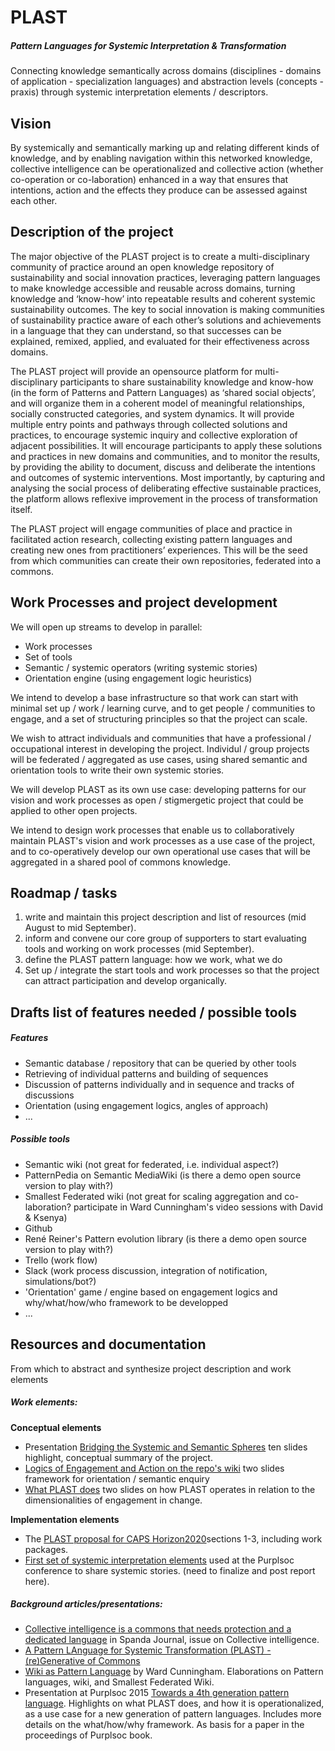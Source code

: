 # PLAST
##### Pattern Languages for Systemic Interpretation & Transformation
Connecting knowledge semantically across domains (disciplines - domains of application - specialization languages) and abstraction levels (concepts - praxis) through systemic interpretation elements / descriptors.

## Vision 
By systemically and semantically marking up and relating different kinds of knowledge, and by enabling navigation within this networked knowledge, collective intelligence can be operationalized and collective action (whether co-operation or co-laboration) enhanced in a way that ensures that intentions, action and the effects they produce can be assessed against each other. 

## Description of the project
The major objective of the PLAST project is to create a multi-disciplinary community of practice around an open knowledge
repository of sustainability and social innovation practices, leveraging pattern languages to make knowledge accessible and
reusable across domains, turning knowledge and ‘know-how’ into repeatable results and coherent systemic sustainability
outcomes. The key to social innovation is making communities of sustainability practice aware of each other’s solutions and
achievements in a language that they can understand, so that successes can be explained, remixed, applied, and evaluated
for their effectiveness across domains.

The PLAST project will provide an opensource platform for multi-disciplinary participants to share sustainability knowledge and
know-how (in the form of Patterns and Pattern Languages) as ‘shared social objects’, and will organize them in a coherent
model of meaningful relationships, socially constructed categories, and system dynamics. It will provide multiple entry points
and pathways through collected solutions and practices, to encourage systemic inquiry and collective exploration of adjacent possibilities. It will encourage participants to apply these solutions and practices in new domains and communities,
and to monitor the results, by providing the ability to document, discuss and deliberate the intentions and outcomes of
systemic interventions. Most importantly, by capturing and analysing the social process of deliberating effective sustainable
practices, the platform allows reflexive improvement in the process of transformation itself.

The PLAST project will engage communities of place and practice in facilitated action research, collecting existing pattern
languages and creating new ones from practitioners’ experiences. This will be the seed from which communities can create
their own repositories, federated into a commons.

## Work Processes and project development
We will open up streams to develop in parallel:
- Work processes
- Set of tools
- Semantic / systemic operators (writing systemic stories)
- Orientation engine (using engagement logic heuristics)

We intend to develop a base infrastructure so that work can start with minimal set up / work / learning curve, and to get people / communities to engage, and a set of structuring principles so that the project can scale.

We wish to attract individuals and communities that have a professional / occupational interest in developing the project. Individul / group projects will be federated / aggregated as use cases, using shared semantic and orientation tools to write their own systemic stories.

We will develop PLAST as its own use case: developing patterns for our vision and work processes as open / stigmergetic project that could be applied to other open projects. 

We intend to design work processes that enable us to collaboratively maintain PLAST's vision and work processes as a use case of the project, and to co-operatively develop our own operational use cases that will be aggregated in a shared pool of commons knowledge.

## Roadmap / tasks
1. write and maintain this project description and list of resources (mid August to mid September).
2. inform and convene our core group of supporters to start evaluating tools and working on work processes (mid September).
3. define the PLAST pattern language: how we work, what we do
3. Set up / integrate the start tools and work processes so that the project can attract participation and develop organically.

## Drafts list of features needed / possible tools
##### Features
- Semantic database / repository that can be queried by other tools
- Retrieving of individual patterns and building of sequences
- Discussion of patterns individually and in sequence and tracks of discussions
- Orientation (using engagement logics, angles of approach)
- ...

##### Possible tools
- Semantic wiki (not great for federated, i.e. individual aspect?)
- PatternPedia on Semantic MediaWiki (is there a demo open source version to play with?)
- Smallest Federated wiki (not great for scaling aggregation and co-laboration? participate in Ward Cunningham's video sessions with David & Ksenya)
- Github
- René Reiner's Pattern evolution library (is there a demo open source version to play with?)
- Trello (work flow)
- Slack (work process discussion, integration of notification, simulations/bot?)
- 'Orientation' game / engine based on engagement logics and why/what/how/who framework to be developped
- ...

## Resources and documentation
From which to abstract and synthesize project description and work elements

##### Work elements:
**Conceptual elements**
- Presentation [Bridging the Systemic and Semantic Spheres](http://www.slideshare.net/helenefinidori/systemic-interpretation-language) ten slides highlight, conceptual summary of the project.
- [Logics of Engagement and Action on the repo's wiki](https://github.com/PLAST-Community/PLAST/wiki/Logics-of-Engagement-and-Action) two slides framework for orientation / semantic enquiry
- [What PLAST does](https://github.com/PLAST-Community/PLAST/wiki/What-PLAST-Does) two slides on how PLAST operates in relation to the dimensionalities of engagement in change. 

**Implementation elements**
- The [PLAST proposal for CAPS Horizon2020](https://drive.google.com/file/d/0B1hB6w2xjIXAc3JhYmhCQXMwdGc/view?usp=sharing)sections 1-3, including work packages.
- [First set of systemic interpretation elements](https://drive.google.com/file/d/0B1hB6w2xjIXAcWV1dUFMUGRWSm8/view?usp=sharing) used at the Purplsoc conference to share systemic stories. (need to finalize and post report here).

##### Background articles/presentations:
- [Collective intelligence is a commons that needs protection and a dedicated language](http://www.academia.edu/10292904/Collective_intelligence_is_a_commons_that_needs_protection_and_a_dedicated_language) in Spanda Journal, issue on Collective intelligence.
- [A Pattern LAnguage for Systemic Transformation (PLAST) - (re)Generative of Commons](http://www.academia.edu/9138366/A_Pattern_LAnguage_for_Systemic_Transformation_PLAST_-_re_Generative_of_Commons)
- [Wiki as Pattern Language](http://www.hillside.net/plop/2013/papers/Group6/plop13_preprint_51.pdf) by Ward Cunningham. Elaborations on Pattern languages, wiki, and Smallest Federated Wiki.
- Presentation at Purplsoc 2015 [Towards a 4th generation pattern language](http://www.slideshare.net/helenefinidori/plast-presentationpurplsoc-v3). Highlights on what PLAST does, and how it is operationalized, as a use case for a new generation of pattern languages. Includes more details on the what/how/why framework. As basis for a paper in the proceedings of Purplsoc book.


